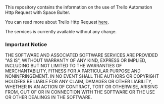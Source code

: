 This repository contains the information on the use of Trello Automation Http Request with Space Bulter.

You can read more about Trello Http Request [here](https://help.trello.com/article/1203-issuing-http-requests-with-butler).

The services is currently available without any charge.

### Important Notice

THE SOFTWARE AND ASSOCIATED SOFTWARE SERVICES ARE PROVIDED "AS IS", WITHOUT WARRANTY OF ANY KIND, EXPRESS OR IMPLIED, INCLUDING BUT NOT LIMITED TO THE WARRANTIES OF MERCHANTABILITY, FITNESS FOR A PARTICULAR PURPOSE AND NONINFRINGEMENT. IN NO EVENT SHALL THE AUTHORS OR COPYRIGHT HOLDERS BE LIABLE FOR ANY CLAIM, DAMAGES OR OTHER LIABILITY, WHETHER IN AN ACTION OF CONTRACT, TORT OR OTHERWISE, ARISING FROM, OUT OF OR IN CONNECTION WITH THE SOFTWARE OR THE USE OR OTHER DEALINGS IN THE SOFTWARE.
